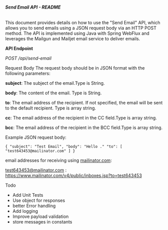 ###### **Send Email API - README**

This document provides details on how to use the "Send Email" API, which allows you to send emails using a JSON request body via an HTTP POST method. The API is implemented using Java with Spring WebFlux and leverages the Mailgun and Mailjet email service to deliver emails.

**API Endpoint**

_POST /api/send-email_

Request Body
The request body should be in JSON format with the following parameters:

**subject**: The subject of the email.Type is String. 

**body**: The content of the email. Type is String.

**to**: The email address of the recipient. If not specified, the email will be sent to the default recipient. Type is array string.

**cc**: The email address of the recipient in the CC field.Type is array string.

**bcc**: The email address of the recipient in the BCC field.Type is array string.

Example JSON request body:

`{
    "subject": "Test Email",
    "body": "Hello ."
    "to": [ "test643453@mailinator.com" ]
}`


email addresses for receiving using [mailinator.com]():

test643453@mailinator.com :
https://www.mailinator.com/v4/public/inboxes.jsp?to=test643453

Todo

- Add Unit Tests
- Use object for responses
- better Error handling
- Add logging
- Improve payload validation
- store messages in constants


